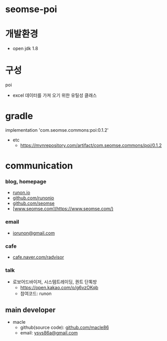 # seomse-poi

# 개발환경
-   open jdk 1.8

# 구성
 poi
 - excel 데이터를 가져 오기 위한 유틸성 클래스
 
# gradle
implementation 'com.seomse.commons:poi:0.1.2'

- etc
  - https://mvnrepository.com/artifact/com.seomse.commons/poi/0.1.2

# communication
### blog, homepage
- [runon.io](https://runon.io)
- [github.com/runonio](https://github.com/runonio)
- [github.com/seomse](https://github.com/seomse)
- [www.seomse.com](https://www.seomse.com/)


### email
- iorunon@gmail.com

### cafe
- [cafe.naver.com/radvisor](https://cafe.naver.com/radvisor)


### talk
- 로보어드바이저, 시스템트레이딩, 퀀트 단톡방
  - https://open.kakao.com/o/g6vzOKqb
  - 참여코드: runon


## main developer
- macle
    - github(source code): [github.com/macle86](https://github.com/macle86)
    - email: ysys86a@gmail.com
